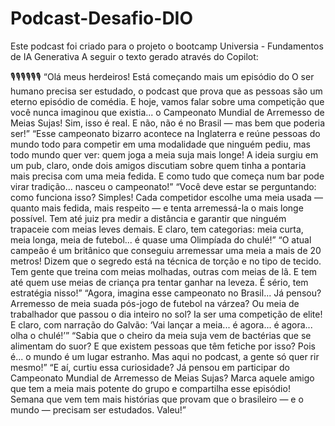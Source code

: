 # Podcast-Desafio-DIO
Este podcast foi criado para o projeto o bootcamp Universia - Fundamentos de IA Generativa 
A seguir o texto gerado através do Copilot:

🎙️🎙️🎙️🎙️🎙️🎙️
“Olá meus herdeiros! Está começando mais um episódio do O ser humano precisa ser estudado, o podcast que prova que as pessoas são um eterno episódio de comédia. E hoje, vamos falar sobre uma competição que você nunca imaginou que existia... o Campeonato Mundial de Arremesso de Meias Sujas! Sim, isso é real. E não, não é no Brasil — mas bem que poderia ser!”
“Esse campeonato bizarro acontece na Inglaterra e reúne pessoas do mundo todo para competir em uma modalidade que ninguém pediu, mas todo mundo quer ver: quem joga a meia suja mais longe! A ideia surgiu em um pub, claro, onde dois amigos discutiam sobre quem tinha a pontaria mais precisa com uma meia fedida. E como tudo que começa num bar pode virar tradição... nasceu o campeonato!”
“Você deve estar se perguntando: como funciona isso? Simples! Cada competidor escolhe uma meia usada — quanto mais fedida, mais respeito — e tenta arremessá-la o mais longe possível. Tem até juiz pra medir a distância e garantir que ninguém trapaceie com meias leves demais. E claro, tem categorias: meia curta, meia longa, meia de futebol... é quase uma Olimpíada do chulé!”
“O atual campeão é um britânico que conseguiu arremessar uma meia a mais de 20 metros! Dizem que o segredo está na técnica de torção e no tipo de tecido. Tem gente que treina com meias molhadas, outras com meias de lã. E tem até quem use meias de criança pra tentar ganhar na leveza. É sério, tem estratégia nisso!”
“Agora, imagina esse campeonato no Brasil... Já pensou? Arremesso de meia suada pós-jogo de futebol na várzea? Ou meia de trabalhador que passou o dia inteiro no sol? Ia ser uma competição de elite! E claro, com narração do Galvão: ‘Vai lançar a meia... é agora... é agora... olha o chulé!’”
“Sabia que o cheiro da meia suja vem de bactérias que se alimentam do suor? E que existem pessoas que têm fetiche por isso? Pois é... o mundo é um lugar estranho. Mas aqui no podcast, a gente só quer rir mesmo!”
“E aí, curtiu essa curiosidade? Já pensou em participar do Campeonato Mundial de Arremesso de Meias Sujas? Marca aquele amigo que tem a meia mais potente do grupo e compartilha esse episódio! Semana que vem tem mais histórias que provam que o brasileiro — e o mundo — precisam ser estudados. Valeu!”
